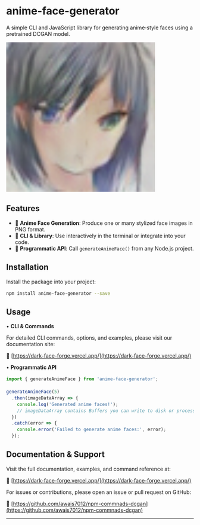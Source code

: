 # anime-face-generator

A simple CLI and JavaScript library for generating anime‑style faces using a pretrained DCGAN model.

<img src="https://raw.githubusercontent.com/awais7012/npm-commnads-dcgan/main/anime-face-5.png" alt="Sample Anime Faces" width="400" />

## Features

* 🎨 **Anime Face Generation**: Produce one or many stylized face images in PNG format.
* 🚀 **CLI & Library**: Use interactively in the terminal or integrate into your code.
* 🤖 **Programmatic API**: Call `generateAnimeFace()` from any Node.js project.

## Installation

Install the package into your project:

```bash
npm install anime-face-generator --save
```

## Usage

• **CLI & Commands**

For detailed CLI commands, options, and examples, please visit our documentation site:

🔗 [https://dark-face-forge.vercel.app/](https://dark-face-forge.vercel.app/)

• **Programmatic API**

```js
import { generateAnimeFace } from 'anime-face-generator';

generateAnimeFace(5)
  .then(imageDataArray => {
    console.log('Generated anime faces!');
    // imageDataArray contains Buffers you can write to disk or process further
  })
  .catch(error => {
    console.error('Failed to generate anime faces:', error);
  });
```

## Documentation & Support

Visit the full documentation, examples, and command reference at:

🔗 [https://dark-face-forge.vercel.app/](https://dark-face-forge.vercel.app/)

For issues or contributions, please open an issue or pull request on GitHub:

🔗 [https://github.com/awais7012/npm-commnads-dcgan](https://github.com/awais7012/npm-commnads-dcgan)

---


